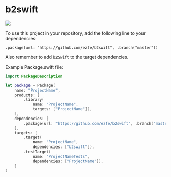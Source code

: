 # b2swift


<img src="https://img.shields.io/badge/swift-4-red.svg" />

To use this project in your repository, add the following line to your dependencies:

`.package(url: "https://github.com/ezfe/b2swift", .branch("master"))`

Also remember to add `b2Swift` to the target dependencies.

Example Package.swift file:

```swift
import PackageDescription

let package = Package(
    name: "ProjectName",
    products: [
        .library(
            name: "ProjectName",
            targets: ["ProjectName"]),
    ],
    dependencies: [
        .package(url: "https://github.com/ezfe/b2swift", .branch("master"))
    ],
    targets: [
        .target(
            name: "ProjectName",
            dependencies: ["b2swift"]),
        .testTarget(
            name: "ProjectNameTests",
            dependencies: ["ProjectName"]),
    ]
)
```
